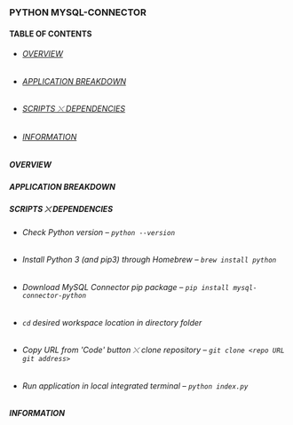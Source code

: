 ### PYTHON MYSQL-CONNECTOR

#### TABLE OF CONTENTS
* ###### [OVERVIEW](#overview)
* ###### [APPLICATION BREAKDOWN](#application-breakdown)
* ###### [SCRIPTS ⤬ DEPENDENCIES](#scripts-⤬-dependencies)
* ###### [INFORMATION](#information)

##### OVERVIEW
##### APPLICATION BREAKDOWN
##### SCRIPTS ⤬ DEPENDENCIES
* ###### Check Python version – `python --version`
* ###### Install Python 3 (and pip3) through Homebrew – `brew install python` 
* ###### Download MySQL Connector pip package – `pip install mysql-connector-python`
* ###### `cd` desired workspace location in directory folder
* ###### Copy URL from 'Code' button ⤬ clone repository – `git clone <repo URL git address>`
* ###### Run application in local integrated terminal – `python index.py`
##### INFORMATION